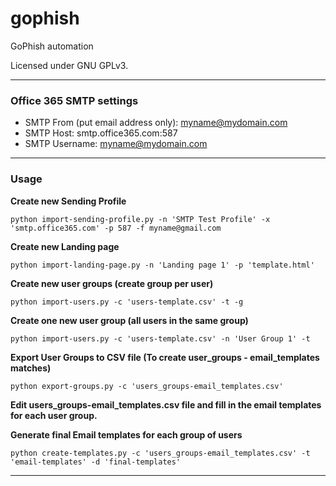 # gophish

GoPhish automation

Licensed under GNU GPLv3.

---

### Office 365 SMTP settings

* SMTP From (put email address only): myname@mydomain.com
* SMTP Host: smtp.office365.com:587
* SMTP Username: myname@mydomain.com

---

### Usage

**Create new Sending Profile**

```python3
python import-sending-profile.py -n 'SMTP Test Profile' -x 'smtp.office365.com' -p 587 -f myname@gmail.com
```

**Create new Landing page**

```python3
python import-landing-page.py -n 'Landing page 1' -p 'template.html'
```

**Create new user groups (create group per user)**

```python3
python import-users.py -c 'users-template.csv' -t -g
```

**Create one new user group (all users in the same group)**

```python3
python import-users.py -c 'users-template.csv' -n 'User Group 1' -t
```

**Export User Groups to CSV file (To create user_groups - email_templates matches)**

```python3
python export-groups.py -c 'users_groups-email_templates.csv'
```

**Edit users_groups-email_templates.csv file and fill in the email templates for each user group.**

**Generate final Email templates for each group of users**

```python3
python create-templates.py -c 'users_groups-email_templates.csv' -t 'email-templates' -d 'final-templates'
```

---
